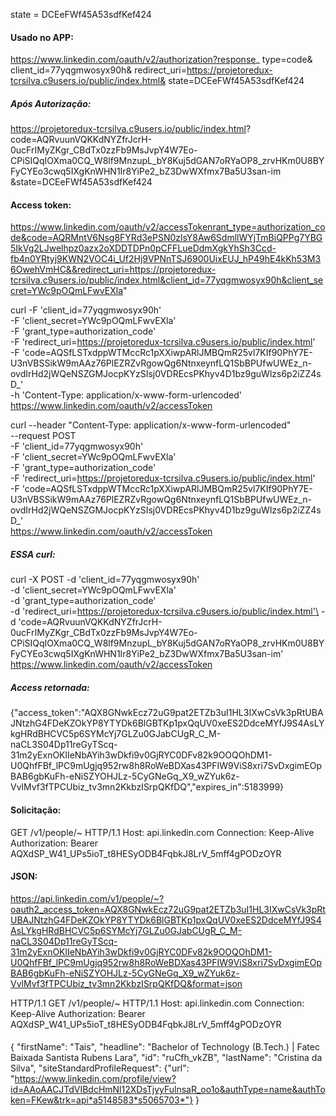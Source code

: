 state = DCEeFWf45A53sdfKef424

#### Usado no APP:
https://www.linkedin.com/oauth/v2/authorization?response_ 
type=code&
client_id=77yqgmwosyx90h&
redirect_uri=https://projetoredux-tcrsilva.c9users.io/public/index.html&
state=DCEeFWf45A53sdfKef424

##### Após Autorização:
https://projetoredux-tcrsilva.c9users.io/public/index.html?
code=AQRvuunVQKKdNYZfrJcrH-0ucFrIMyZKgr_CBdTx0zzFb9MsJvpY4W7Eo-CPiSIQqIOXma0CQ_W8lf9MnzupL_bY8Kuj5dGAN7oRYaOP8_zrvHKm0U8BYFyCYEo3cwq5IXgKnWHN1Ir8YiPe2_bZ3DwWXfmx7Ba5U3san-im
&state=DCEeFWf45A53sdfKef424

#### Access token:
https://www.linkedin.com/oauth/v2/accessTokenrant_type=authorization_code&code=AQRMntV6Nsg8FYRd3ePSN0zlsY8Aw6SdmllWYjTmBiQPPg7YBG5IkVg2LJwelhpz0azx2oXDDTDPn0pCFFLueDdmXgkYhSh3Ccd-fb4n0YRtyj9KWN2VOC4i_Uf2Hj9VPNnTSJ6900UixEUJ_hP49hE4kKh53M36OwehVmHC&&redirect_uri=https://projetoredux-tcrsilva.c9users.io/public/index.html&client_id=77yqgmwosyx90h&client_secret=YWc9pOQmLFwvEXla"

curl -F 'client_id=77yqgmwosyx90h' \
    -F 'client_secret=YWc9pOQmLFwvEXla' \
    -F 'grant_type=authorization_code' \
    -F 'redirect_uri=https://projetoredux-tcrsilva.c9users.io/public/index.html' \
    -F 'code=AQSfLSTxdppWTMccRc1pXXiwpARlJMBQmR25vl7KIf90PhY7E-U3nVBSSikW9mAAz76PlEZRZvRgowQg6NtnxeynfLQ1SbBPUfwUWEz_n-ovdIrHd2jWQeNSZGMJocpKYzSIsj0VDREcsPKhyv4D1bz9guWlzs6p2iZZ4sD_' \
    -h 'Content-Type: application/x-www-form-urlencoded'
    https://www.linkedin.com/oauth/v2/accessToken
    
curl --header "Content-Type: application/x-www-form-urlencoded" \
  --request POST \
  -F 'client_id=77yqgmwosyx90h' \
    -F 'client_secret=YWc9pOQmLFwvEXla' \
    -F 'grant_type=authorization_code' \
    -F 'redirect_uri=https://projetoredux-tcrsilva.c9users.io/public/index.html' \
    -F 'code=AQSfLSTxdppWTMccRc1pXXiwpARlJMBQmR25vl7KIf90PhY7E-U3nVBSSikW9mAAz76PlEZRZvRgowQg6NtnxeynfLQ1SbBPUfwUWEz_n-ovdIrHd2jWQeNSZGMJocpKYzSIsj0VDREcsPKhyv4D1bz9guWlzs6p2iZZ4sD_' \
    https://www.linkedin.com/oauth/v2/accessToken

##### ESSA curl:    
curl -X POST -d 'client_id=77yqgmwosyx90h' \
    -d 'client_secret=YWc9pOQmLFwvEXla'\
    -d 'grant_type=authorization_code'\
    -d 'redirect_uri=https://projetoredux-tcrsilva.c9users.io/public/index.html'\
    -d 'code=AQRvuunVQKKdNYZfrJcrH-0ucFrIMyZKgr_CBdTx0zzFb9MsJvpY4W7Eo-CPiSIQqIOXma0CQ_W8lf9MnzupL_bY8Kuj5dGAN7oRYaOP8_zrvHKm0U8BYFyCYEo3cwq5IXgKnWHN1Ir8YiPe2_bZ3DwWXfmx7Ba5U3san-im' \
    https://www.linkedin.com/oauth/v2/accessToken
    
##### Access retornada:
{"access_token":"AQX8GNwkEcz72uG9pat2ETZb3uI1HL3IXwCsVk3pRtUBAJNtzhG4FDeKZOkYP8YTYDk6BlGBTKp1pxQqUV0xeES2DdceMYfJ9S4AsLYkgHRdBHCVC5p6SYMcYj7GLZu0GJabCUgR_C_M-naCL3S04Dp11reGyTScq-31m2yExnOKlIeNbAYih3wDkfi9v0GjRYC0DFv82k9OOQOhDM1-U0QhfFBf_lPC9mUgjq952rw8h8RoWeBDXas43PFIW9ViS8xri7SvDxgimEOpBAB6gbKuFh-eNiSZYOHJLz-5CyGNeGq_X9_wZYuk6z-VvlMvf3fTPCUbiz_tv3mn2KkbzISrpQKfDQ","expires_in":5183999}

#### Solicitação:
GET /v1/people/~ HTTP/1.1
Host: api.linkedin.com
Connection: Keep-Alive
Authorization: Bearer AQXdSP_W41_UPs5ioT_t8HESyODB4FqbkJ8LrV_5mff4gPODzOYR

#### JSON: 
https://api.linkedin.com/v1/people/~?oauth2_access_token=AQX8GNwkEcz72uG9pat2ETZb3uI1HL3IXwCsVk3pRtUBAJNtzhG4FDeKZOkYP8YTYDk6BlGBTKp1pxQqUV0xeES2DdceMYfJ9S4AsLYkgHRdBHCVC5p6SYMcYj7GLZu0GJabCUgR_C_M-naCL3S04Dp11reGyTScq-31m2yExnOKlIeNbAYih3wDkfi9v0GjRYC0DFv82k9OOQOhDM1-U0QhfFBf_lPC9mUgjq952rw8h8RoWeBDXas43PFIW9ViS8xri7SvDxgimEOpBAB6gbKuFh-eNiSZYOHJLz-5CyGNeGq_X9_wZYuk6z-VvlMvf3fTPCUbiz_tv3mn2KkbzISrpQKfDQ&format=json 

HTTP/1.1
GET /v1/people/~ HTTP/1.1
Host: api.linkedin.com
Connection: Keep-Alive
Authorization: Bearer AQXdSP_W41_UPs5ioT_t8HESyODB4FqbkJ8LrV_5mff4gPODzOYR 

####

{
  "firstName": "Tais",
  "headline": "Bachelor of Technology (B.Tech.) | Fatec Baixada Santista Rubens Lara",
  "id": "ruCfh_vkZB",
  "lastName": "Cristina da Silva",
  "siteStandardProfileRequest": {"url": "https://www.linkedin.com/profile/view?id=AAoAACJTdVIBdcHmNl12XDsTjyyFulnsaR_oo1o&authType=name&authToken=FKew&trk=api*a5148583*s5065703*"}
}
